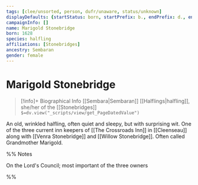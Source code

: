 ```yaml
---
tags: [clee/unsorted, person, dufr/unaware, status/unknown]
displayDefaults: {startStatus: born, startPrefix: b., endPrefix: d., endStatus: died}
campaignInfo: []
name: Marigold Stonebridge
born: 1628
species: halfling
affiliations: [Stonebridges]
ancestry: Sembaran
gender: female
---
```

# Marigold Stonebridge
>[!info]+ Biographical Info
> [[Sembara|Sembaran]] [[Halflings|halfling]], she/her of the [[Stonebridges]]
> `$=dv.view("_scripts/view/get_PageDatedValue")`

An old, wrinkled halfling, often quiet and sleepy, but with surprising wit. One of the three current inn keepers of [[The Crossroads Inn]] in [[Cleenseau]] along with [[Venra Stonebridge]] and [[Willow Stonebridge]]. Often called Grandmother Marigold.

%%
Notes

On the Lord's Council; most important of the three owners

%%